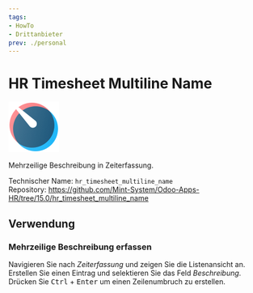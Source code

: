 ```yaml
---
tags:
- HowTo
- Drittanbieter
prev: ./personal
---
```

# HR Timesheet Multiline Name
![icons_odoo_hr_timesheet](assets/icons_odoo_hr_timesheet.png)

Mehrzeilige Beschreibung in Zeiterfassung.

Technischer Name: `hr_timesheet_multiline_name`\
Repository: <https://github.com/Mint-System/Odoo-Apps-HR/tree/15.0/hr_timesheet_multiline_name>

## Verwendung

### Mehrzeilige Beschreibung erfassen

Navigieren Sie nach *Zeiterfassung* und zeigen Sie die Listenansicht an. Erstellen Sie einen Eintrag und selektieren Sie das Feld *Beschreibung*. Drücken Sie <kbd>Ctrl</kbd> + <kbd>Enter</kbd> um einen Zeilenumbruch zu erstellen.